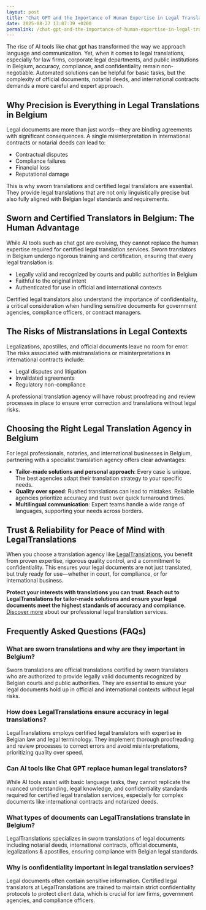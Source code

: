 ```yaml
---
layout: post
title: "Chat GPT and the Importance of Human Expertise in Legal Translations"
date: 2025-08-27 13:07:39 +0200
permalink: /chat-gpt-and-the-importance-of-human-expertise-in-legal-translations/
---
```

The rise of AI tools like chat gpt has transformed the way we approach language and communication. Yet, when it comes to legal translations, especially for law firms, corporate legal departments, and public institutions in Belgium, accuracy, compliance, and confidentiality remain non-negotiable. Automated solutions can be helpful for basic tasks, but the complexity of official documents, notarial deeds, and international contracts demands a more careful and expert approach.

## Why Precision is Everything in Legal Translations in Belgium

Legal documents are more than just words—they are binding agreements with significant consequences. A single misinterpretation in international contracts or notarial deeds can lead to:

- Contractual disputes  
- Compliance failures  
- Financial loss  
- Reputational damage  

This is why sworn translations and certified legal translators are essential. They provide legal translations that are not only linguistically precise but also fully aligned with Belgian legal standards and requirements.

## Sworn and Certified Translators in Belgium: The Human Advantage

While AI tools such as chat gpt are evolving, they cannot replace the human expertise required for certified legal translation services. Sworn translators in Belgium undergo rigorous training and certification, ensuring that every legal translation is:

- Legally valid and recognized by courts and public authorities in Belgium  
- Faithful to the original intent  
- Authenticated for use in official and international contexts  

Certified legal translators also understand the importance of confidentiality, a critical consideration when handling sensitive documents for government agencies, compliance officers, or contract managers.

## The Risks of Mistranslations in Legal Contexts

Legalizations, apostilles, and official documents leave no room for error. The risks associated with mistranslations or misinterpretations in international contracts include:

- Legal disputes and litigation  
- Invalidated agreements  
- Regulatory non-compliance  

A professional translation agency will have robust proofreading and review processes in place to ensure error correction and translations without legal risks.

## Choosing the Right Legal Translation Agency in Belgium

For legal professionals, notaries, and international businesses in Belgium, partnering with a specialist translation agency offers clear advantages:

- **Tailor-made solutions and personal approach**: Every case is unique. The best agencies adapt their translation strategy to your specific needs.  
- **Quality over speed**: Rushed translations can lead to mistakes. Reliable agencies prioritize accuracy and trust over quick turnaround times.  
- **Multilingual communication**: Expert teams handle a wide range of languages, supporting your needs across borders.  

## Trust & Reliability for Peace of Mind with LegalTranslations

When you choose a translation agency like [LegalTranslations](https://www.legaltranslations.be/), you benefit from proven expertise, rigorous quality control, and a commitment to confidentiality. This ensures your legal documents are not just translated, but truly ready for use—whether in court, for compliance, or for international business.

**Protect your interests with translations you can trust. Reach out to LegalTranslations for tailor-made solutions and ensure your legal documents meet the highest standards of accuracy and compliance.** [Discover more](https://www.legaltranslations.be/) about our professional legal translation services.

## Frequently Asked Questions (FAQs)

### What are sworn translations and why are they important in Belgium?

Sworn translations are official translations certified by sworn translators who are authorized to provide legally valid documents recognized by Belgian courts and public authorities. They are essential to ensure your legal documents hold up in official and international contexts without legal risks.

### How does LegalTranslations ensure accuracy in legal translations?

LegalTranslations employs certified legal translators with expertise in Belgian law and legal terminology. They implement thorough proofreading and review processes to correct errors and avoid misinterpretations, prioritizing quality over speed.

### Can AI tools like Chat GPT replace human legal translators?

While AI tools assist with basic language tasks, they cannot replicate the nuanced understanding, legal knowledge, and confidentiality standards required for certified legal translation services, especially for complex documents like international contracts and notarized deeds.

### What types of documents can LegalTranslations translate in Belgium?

LegalTranslations specializes in sworn translations of legal documents including notarial deeds, international contracts, official documents, legalizations & apostilles, ensuring compliance with Belgian legal standards.

### Why is confidentiality important in legal translation services?

Legal documents often contain sensitive information. Certified legal translators at LegalTranslations are trained to maintain strict confidentiality protocols to protect client data, which is crucial for law firms, government agencies, and compliance officers.

<script type="application/ld+json">
{
  "@context": "https://schema.org",
  "@type": "BlogPosting",
  "headline": "Chat GPT and the Importance of Human Expertise in Legal Translations",
  "description": "Explore why human expertise remains crucial in legal translations in Belgium despite advancements in AI tools like Chat GPT. Learn about sworn translations, certified legal translators, and the risks of mistranslations in official documents.",
  "author": {
    "@type": "Person",
    "name": "LegalTranslations"
  },
  "publisher": {
    "@type": "Person",
    "name": "LegalTranslations"
  },
  "mainEntityOfPage": {
    "@type": "WebPage",
    "@id": "https://www.legaltranslations.be/blog/chat-gpt-and-human-expertise-legal-translations"
  },
  "datePublished": "2024-06-01",
  "dateModified": "2024-06-01",
  "keywords": "Sworn translations, Legal translations, Multilingual communication, International contracts, Notarial deeds, Official documents, Legalizations & apostilles, Proofreading and review, Translation strategy, Translation agency, Quality over speed, Tailor-made solutions, Personal approach, Trust & reliability, Translations without legal risks, Error correction, Misinterpretations in international contracts, Legal translation services, Certified legal translators, Accurate legal document translation",
  "articleSection": "Legal translation services in Belgium",
  "url": "https://www.legaltranslations.be/blog/chat-gpt-and-human-expertise-legal-translations"
}
</script>

<script type="application/ld+json">
{
  "@context": "https://schema.org",
  "@type": "FAQPage",
  "mainEntity": [
    {
      "@type": "Question",
      "name": "What are sworn translations and why are they important in Belgium?",
      "acceptedAnswer": {
        "@type": "Answer",
        "text": "Sworn translations are official translations certified by sworn translators who are authorized to provide legally valid documents recognized by Belgian courts and public authorities. They are essential to ensure your legal documents hold up in official and international contexts without legal risks."
      }
    },
    {
      "@type": "Question",
      "name": "How does LegalTranslations ensure accuracy in legal translations?",
      "acceptedAnswer": {
        "@type": "Answer",
        "text": "LegalTranslations employs certified legal translators with expertise in Belgian law and legal terminology. They implement thorough proofreading and review processes to correct errors and avoid misinterpretations, prioritizing quality over speed."
      }
    },
    {
      "@type": "Question",
      "name": "Can AI tools like Chat GPT replace human legal translators?",
      "acceptedAnswer": {
        "@type": "Answer",
        "text": "While AI tools assist with basic language tasks, they cannot replicate the nuanced understanding, legal knowledge, and confidentiality standards required for certified legal translation services, especially for complex documents like international contracts and notarized deeds."
      }
    },
    {
      "@type": "Question",
      "name": "What types of documents can LegalTranslations translate in Belgium?",
      "acceptedAnswer": {
        "@type": "Answer",
        "text": "LegalTranslations specializes in sworn translations of legal documents including notarial deeds, international contracts, official documents, legalizations & apostilles, ensuring compliance with Belgian legal standards."
      }
    },
    {
      "@type": "Question",
      "name": "Why is confidentiality important in legal translation services?",
      "acceptedAnswer": {
        "@type": "Answer",
        "text": "Legal documents often contain sensitive information. Certified legal translators at LegalTranslations are trained to maintain strict confidentiality protocols to protect client data, which is crucial for law firms, government agencies, and compliance officers."
      }
    }
  ]
}
</script>